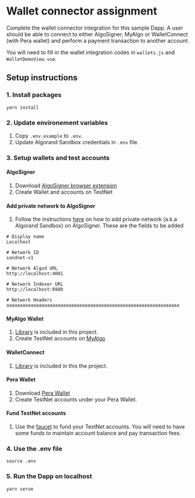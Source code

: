 # Wallet connector assignment

Complete the wallet connector integration for this sample Dapp. A user should be able to connect to either AlgoSigner, MyAlgo or WalletConnect (with Pera wallet) and perform a payment transaction to another account.

You will need to fill in the wallet integration codes in `wallets.js` and `WalletDemoView.vue`.

## Setup instructions

### 1. Install packages
```
yarn install
```

### 2. Update environement variables
1. Copy `.env.example` to `.env`.
2. Update Algorand Sandbox credentials in `.env` file.

### 3. Setup wallets and test accounts
#### AlgoSigner
1. Download [AlgoSigner browser extension](https://chrome.google.com/webstore/detail/algosigner/kmmolakhbgdlpkjkcjkebenjheonagdm)
2. Create Wallet and accounts on TestNet

#### Add private network to AlgoSigner
1. Follow the instructions [here](https://github.com/PureStake/algosigner/blob/develop/docs/add-network.md) on how to add private network (a.k.a Algorand Sandbox) on AlgoSigner. These are the fields to be added
```
# Display name
Localhost

# Network ID
sandnet-v1

# Network Algod URL
http://localhost:4001

# Network Indexer URL
http://localhost:8980

# Network Headers
aaaaaaaaaaaaaaaaaaaaaaaaaaaaaaaaaaaaaaaaaaaaaaaaaaaaaaaaaaaaaaaa
```

#### MyAlgo Wallet
1. [Library](https://github.com/randlabs/myalgo-connect) is included in this project.
2. Create TestNet accounts on [MyAlgo](https://wallet.myalgo.com/home)

#### WalletConnect
1. [Library](https://docs.walletconnect.com/quick-start/dapps/node) is included in this the project.

#### Pera Wallet
1. Download [Pera Wallet](https://perawallet.app/)
2. Create TestNet accounts under your Pera Wallet.

#### Fund TestNet accounts
1. Use the [faucet](https://bank.testnet.algorand.network/) to fund your TestNet accounts. You will need to have some funds to maintain account balance and pay transaction fees.

### 4. Use the .env file
```
source .env
```

### 5. Run the Dapp on localhost
```
yarn serve
```
